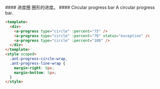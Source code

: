<cn>
#### 进度圈
圈形的进度。
</cn>

<us>
#### Circular progress bar
A circular progress bar.
</us>

```html
<template>
  <div>
    <a-progress type="circle" :percent="75" />
    <a-progress type="circle" :percent="70" status="exception" />
    <a-progress type="circle" :percent="100" />
  </div>
</template>
<style scoped>
  .ant-progress-circle-wrap,
  .ant-progress-line-wrap {
    margin-right: 8px;
    margin-bottom: 5px;
  }
</style>
```


